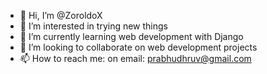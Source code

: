 - 👋 Hi, I’m @ZoroldoX
- 👀 I’m interested in trying new things
- 🌱 I’m currently learning web development with Django
- 💞️ I’m looking to collaborate on web development projects
- 📫 How to reach me: on email: prabhudhruv@gmail.com

<!---
ZoroldoX/ZoroldoX is a ✨ special ✨ repository because its `README.md` (this file) appears on your GitHub profile.
You can click the Preview link to take a look at your changes.
--->
